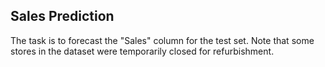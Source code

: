 Sales Prediction
-----------------------

The task is to forecast the "Sales" column for the test set. Note that some stores in the dataset were temporarily closed for refurbishment.
